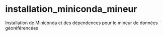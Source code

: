 # installation_miniconda_mineur
Installation de Miniconda et des dépendences pour le mineur de données géoréférencées
